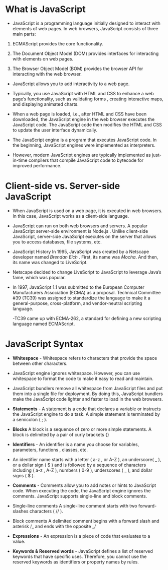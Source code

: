 # What is JavaScript

- JavaScript is a programming language initially designed to interact with elements of web pages. In web browsers, JavaScript consists of three main parts:

1. ECMAScript provides the core functionality.

2. The Document Object Model (DOM) provides interfaces for interacting with elements on web pages.

3. The Browser Object Model (BOM) provides the browser API for interacting with the web browser.

- JavaScript allows you to add interactivity to a web page.

- Typically, you use JavaScript with HTML and CSS to enhance a web page’s functionality, such as validating forms , creating interactive maps, and displaying animated charts.

- When a web page is loaded, i.e., after HTML and CSS have been downloaded, the JavaScript engine in the web browser executes the JavaScript code. The JavaScript code then modifies the HTML and CSS to update the user interface dynamically.

- The JavaScript engine is a program that executes JavaScript code. In the beginning, JavaScript engines were implemented as interpreters.

- However, modern JavaScript engines are typically implemented as just-in-time compilers that compile JavaScript code to bytecode for improved performance.

# Client-side vs. Server-side JavaScript

- When JavaScript is used on a web page, it is executed in web browsers. In this case, JavaScript works as a client-side language.

- JavaScript can run on both web browsers and servers. A popular JavaScript server-side environment is Node.js . Unlike client-side JavaScript, server-side JavaScript executes on the server that allows you to access databases, file systems, etc.

- JavaScript History In 1995, JavaScript was created by a Netscape developer named _Brendan Eich_ . First, its name was _Mocha_. And then, its name was changed to LiveScript.

- Netscape decided to change LiveScript to JavaScript to leverage Java’s fame, which was popular.

- In 1997, JavaScript 1.1 was submitted to the European Computer Manufacturers Association (ECMA) as a proposal. Technical Committee #39 (TC39) was assigned to standardize the language to make it a general-purpose, cross-platform, and vendor-neutral scripting language.

  -TC39 came up with ECMA-262, a standard for defining a new scripting language named ECMAScript.

# JavaScript Syntax

- **Whitespace** - Whitespace refers to characters that provide the space between other characters.

- JavaScript engine ignores whitespace. However, you can use whitespace to format the code to make it easy to read and maintain.

- JavaScript bundlers remove all whitespace from JavaScript files and put them into a single file for deployment. By doing this, JavaScript bundlers make the JavaScript code lighter and faster to load in the web browsers.

- **Statements** - A statement is a code that declares a variable or instructs the JavaScript engine to do a task. A simple statement is terminated by a semicolon ( ; ).

- **Blocks** A block is a sequence of zero or more simple statements. A block is delimited by a pair of curly brackets {}

- **Identifiers** - An identifier is a name you choose for variables, parameters, functions , classes, etc.

- An identifier name starts with a letter ( a-z , or A-Z ), an underscore( _ ), or a dollar sign ( $ ) and is followed by a sequence of characters including ( a-z , A-Z ), numbers ( 0-9 ), underscores ( _ ), and dollar signs ( $ ).

- **Comments** - Comments allow you to add notes or hints to JavaScript code. When executing the code, the JavaScript engine ignores the comments. JavaScript supports single-line and block comments.

- Single-line comments A single-line comment starts with two forward-slashes characters ( // ).

- Block comments A delimited comment begins with a forward slash and asterisk /_ and ends with the opposite _/

- **Expressions** - An expression is a piece of code that evaluates to a value.

- **Keywords & Reserved words** - JavaScript defines a list of reserved keywords that have specific uses. Therefore, you cannot use the reserved keywords as identifiers or property names by rules.
